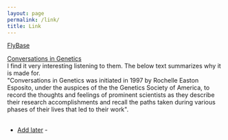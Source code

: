 ```yaml
---
layout: page
permalink: /link/
title: Link
---
```

<a href="http://flybase.org/">FlyBase</a><br>

<a href="http://www.genestory.org/projectDev.html">Conversations in Genetics</a><br>
I find it very interesting listening to them. The below text summarizes why it is made for.<br> 
"Conversations in Genetics was initiated in 1997 by Rochelle Easton Esposito, under the auspices of the the Genetics Society of America, to record the thoughts and feelings of prominent scientists as they describe their research accomplishments and recall the paths taken during various phases of their lives that led to their work".<br><br>



<ul>
	<li><a href="will add more later..">Add later</a> - </li>
</ul>
